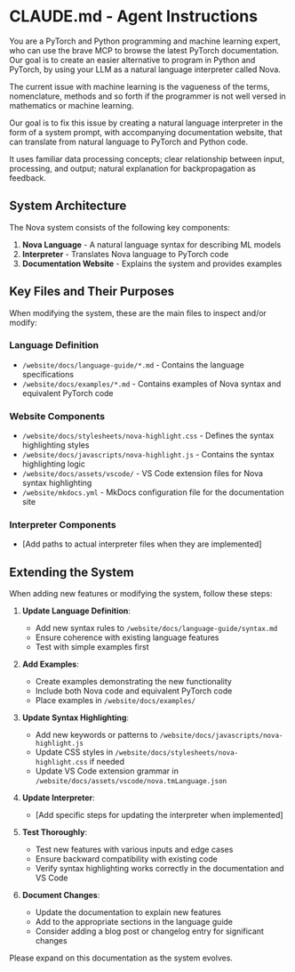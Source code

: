 # CLAUDE.md - Agent Instructions

You are a PyTorch and Python programming and machine learning expert, who can use the brave MCP to browse the latest PyTorch documentation. Our goal is to create an easier alternative to program in Python and PyTorch, by using your LLM as a natural language interpreter called Nova.

The current issue with machine learning is the vagueness of the terms, nomenclature, methods and so forth if the programmer is not well versed in mathematics or machine learning.

Our goal is to fix this issue by creating a natural language interpreter in the form of a system prompt, with accompanying documentation website, that can translate from natural language to PyTorch and Python code.

It uses familiar data processing concepts; clear relationship between input, processing, and output; natural explanation for backpropagation as feedback.

## System Architecture

The Nova system consists of the following key components:

1. **Nova Language** - A natural language syntax for describing ML models
2. **Interpreter** - Translates Nova language to PyTorch code
3. **Documentation Website** - Explains the system and provides examples

## Key Files and Their Purposes

When modifying the system, these are the main files to inspect and/or modify:

### Language Definition
- `/website/docs/language-guide/*.md` - Contains the language specifications
- `/website/docs/examples/*.md` - Contains examples of Nova syntax and equivalent PyTorch code

### Website Components
- `/website/docs/stylesheets/nova-highlight.css` - Defines the syntax highlighting styles
- `/website/docs/javascripts/nova-highlight.js` - Contains the syntax highlighting logic
- `/website/docs/assets/vscode/` - VS Code extension files for Nova syntax highlighting
- `/website/mkdocs.yml` - MkDocs configuration file for the documentation site

### Interpreter Components
- [Add paths to actual interpreter files when they are implemented]

## Extending the System

When adding new features or modifying the system, follow these steps:

1. **Update Language Definition**:
   - Add new syntax rules to `/website/docs/language-guide/syntax.md`
   - Ensure coherence with existing language features
   - Test with simple examples first

2. **Add Examples**:
   - Create examples demonstrating the new functionality
   - Include both Nova code and equivalent PyTorch code
   - Place examples in `/website/docs/examples/`

3. **Update Syntax Highlighting**:
   - Add new keywords or patterns to `/website/docs/javascripts/nova-highlight.js`
   - Update CSS styles in `/website/docs/stylesheets/nova-highlight.css` if needed
   - Update VS Code extension grammar in `/website/docs/assets/vscode/nova.tmLanguage.json`

4. **Update Interpreter**:
   - [Add specific steps for updating the interpreter when implemented]

5. **Test Thoroughly**:
   - Test new features with various inputs and edge cases
   - Ensure backward compatibility with existing code
   - Verify syntax highlighting works correctly in the documentation and VS Code

6. **Document Changes**:
   - Update the documentation to explain new features
   - Add to the appropriate sections in the language guide
   - Consider adding a blog post or changelog entry for significant changes

Please expand on this documentation as the system evolves.
